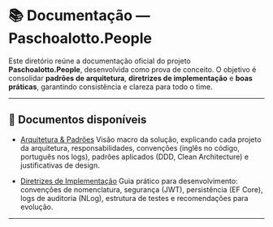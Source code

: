 
# 📚 Documentação — Paschoalotto.People

Este diretório reúne a documentação oficial do projeto **Paschoalotto.People**, desenvolvida como prova de conceito.
O objetivo é consolidar **padrões de arquitetura**, **diretrizes de implementação** e **boas práticas**, garantindo consistência e clareza para todo o time.

---

## 🔹 Documentos disponíveis

* [Arquitetura & Padrões](https://github.com/ivaldobatista/paschoalotto-people-api/tree/main/docs/architecture-overview.md)
  Visão macro da solução, explicando cada projeto da arquitetura, responsabilidades, convenções (inglês no código, português nos logs), padrões aplicados (DDD, Clean Architecture) e justificativas de design.

* [Diretrizes de Implementação](https://github.com/ivaldobatista/paschoalotto-people-api/tree/main/docs/implementation-guidelines.md)
  Guia prático para desenvolvimento: convenções de nomenclatura, segurança (JWT), persistência (EF Core), logs de auditoria (NLog), estrutura de testes e recomendações para evolução.

---
